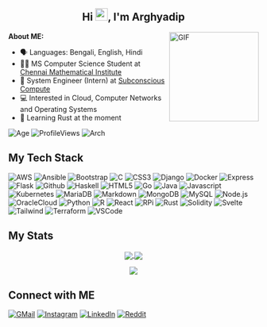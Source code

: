 <h2 align="center">Hi <img src="https://media.giphy.com/media/hvRJCLFzcasrR4ia7z/giphy.gif" width="25px">, I'm Arghyadip</h2>

<img align="right" alt="GIF" src="https://media4.giphy.com/media/RbDKaczqWovIugyJmW/200w.webp?cid=ecf05e47yrznhyd4w1cnwbe3hlilpmls3c0mrsymhdzmzp5z&rid=200w.webp" height="180" />

**About ME:**
- 🗣️ Languages: Bengali, English, Hindi
- 👨‍🎓 MS Computer Science Student at [Chennai Mathematical Institute](https://www.cmi.ac.in)
- 💼 System Engineer (Intern) at [Subconscious Compute](https://www.subcom.tech)
- 💻 Interested in Cloud, Computer Networks and Operating Systems
- 📖 Learning Rust at the moment

![Age](https://img.shields.io/badge/Age-21-blue)
![ProfileViews](https://komarev.com/ghpvc/?username=arghyadipchak)
![Arch](https://img.shields.io/badge/-I_use_Arch_btw-1793D1?logo=archlinux&logoColor=white)

## My Tech Stack

![AWS](https://img.shields.io/badge/-AWS-232F3E?style=flat-square&logo=amazonaws&logoColor=white)
![Ansible](https://img.shields.io/badge/-Ansible-EE0000?style=flat-square&logo=ansible&logoColor=white)
![Bootstrap](https://img.shields.io/badge/Bootstrap-7952B3?style=flat-square&logo=bootstrap&logoColor=white)
![C](https://img.shields.io/badge/C-A8B9CC?style=flat-square&logo=c&logoColor=white)
![CSS3](https://img.shields.io/badge/-CSS3-1572B6?style=flat-square&logo=css3&logoColor=white)
![Django](https://img.shields.io/badge/-Django-092E20?style=flat-square&logo=django&logoColor=white)
![Docker](https://img.shields.io/badge/-Docker-2496ED?style=flat-square&logo=docker&logoColor=white)
![Express](https://img.shields.io/badge/-Express-000000?style=flat-square&logo=express&logoColor=white)
![Flask](https://img.shields.io/badge/-Flask-000000?style=flat-square&logo=flask&logoColor=white)
![Github](https://img.shields.io/badge/-Github-181717?style=flat-square&logo=github&logoColor=white)
![Haskell](https://img.shields.io/badge/-Haskell-5D4F85?style=flat-square&logo=haskell&logoColor=white)
![HTML5](https://img.shields.io/badge/-HTML5-E34F26?style=flat-square&logo=html5&logoColor=white)
![Go](https://img.shields.io/badge/-Go-00ADD8?style=flat-square&logo=go&logoColor=white)
![Java](https://img.shields.io/badge/-Java-FFA518?style=flat-square&logo=openjdk&logoColor=white)
![Javascript](https://img.shields.io/badge/-Javascript-F7DF1E?style=flat-square&logo=javascript&logoColor=white)
![Kubernetes](https://img.shields.io/badge/-Kubernetes-326CE5?style=flat-square&logo=kubernetes&logoColor=white)
![MariaDB](https://img.shields.io/badge/-MariaDB-003545?style=flat-square&logo=mariadb&logoColor=white)
![Markdown](https://img.shields.io/badge/-Markdown-000000?style=flat-square&logo=markdown&logoColor=white)
![MongoDB](https://img.shields.io/badge/-MongoDB-47A248?style=flat-square&logo=mongodb&logoColor=white)
![MySQL](https://img.shields.io/badge/-MySQL-4479A1?style=flat-square&logo=mysql&logoColor=white)
![Node.js](https://img.shields.io/badge/-Node.js-339933?style=flat-square&logo=nodedotjs&logoColor=white)
![OracleCloud](https://img.shields.io/badge/-Oracle_Cloud-F80000?style=flat-square&logo=oracle&logoColor=white)
![Python](https://img.shields.io/badge/-Python-3776AB?style=flat-square&logo=python&logoColor=white)
![R](https://img.shields.io/badge/-R-276DC3?style=flat-square&logo=r&logoColor=white)
![React](https://img.shields.io/badge/-React-61DAFB?style=flat-square&logo=react&logoColor=white)
![RPi](https://img.shields.io/badge/-RaspberryPi-A22846?style=flat-square&logo=raspberrypi&logoColor=white)
![Rust](https://img.shields.io/badge/-Rust-000000?style=flat-square&logo=rust&logoColor=white)
![Solidity](https://img.shields.io/badge/-Solidity-363636?style=flat-square&logo=solidity&logoColor=white)
![Svelte](https://img.shields.io/badge/-Svelte-FF3E00?style=flat-square&logo=svelte&logoColor=white)
![Tailwind](https://img.shields.io/badge/-Tailwind-06B6D4?style=flat-square&logo=tailwindcss&logoColor=white)
![Terraform](https://img.shields.io/badge/-Terraform-7B42BC?style=flat-square&logo=terraform&logoColor=white)
![VSCode](https://img.shields.io/badge/-Visual_Studio_Code-007ACC?style=flat-square&logo=visualstudiocode&logoColor=white)


## My Stats

<p align="center"><a href="https://github.com/anuraghazra/github-readme-stats">
  <img align="center" src="https://github-readme-stats.vercel.app/api?username=arghyadipchak&count_private=true&show_icons=true&theme=tokyonight">
  <img align="center" src="https://github-readme-stats.vercel.app/api/top-langs?username=arghyadipchak&hide=html&layout=donut&theme=tokyonight">
</a></p>

<p align="center"><a href="https://github.com/anuraghazra/github-readme-stats">
  <img align="center" src="https://github-readme-stats.vercel.app/api/wakatime?username=arghyadipchak&layout=compact&api_domain=wakapi.dev&range=last_30_days&theme=tokyonight">
</a></p>

## Connect with ME

[![GMail](https://img.shields.io/badge/-Gmail-EA4335?style=for-the-badge&logo=gmail&logoColor=white)](mailto:arghyadip.chak16@gmail.com)
[![Instagram](https://img.shields.io/badge/-Instagram-E4405F?style=for-the-badge&logo=instagram&logoColor=white)](https://www.instagram.com/arghyadipchak/)
[![LinkedIn](https://img.shields.io/badge/-LinkedIn-0A66C2?style=for-the-badge&logo=linkedin&logoColor=white)](https://www.linkedin.com/in/arghyadipchak/)
[![Reddit](https://img.shields.io/badge/-Reddit-FF4500?style=for-the-badge&logo=reddit&logoColor=white)](https://www.reddit.com/user/arghyadipchak)
